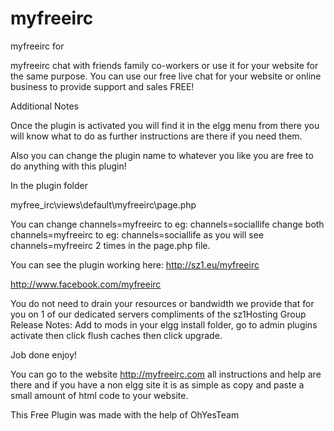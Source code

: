 myfreeirc
=========

myfreeirc for 


myfreeirc chat with friends family co-workers or use it for your website for the same purpose. You can use our free live chat for your website or online business to provide support and sales FREE!

Additional Notes

Once the plugin is activated you will find it in the elgg menu from there you will know what to do as further instructions are there if you need them.

Also you can change the plugin name to whatever you like you are free to do anything with this plugin!

In the plugin folder

myfree_irc\views\default\myfreeirc\page.php

You can change  channels=myfreeirc  to eg: channels=sociallife change both channels=myfreeirc to eg: channels=sociallife as you will see channels=myfreeirc 2 times in the page.php file.

 You can see the plugin working here: http://sz1.eu/myfreeirc 

http://www.facebook.com/myfreeirc 

You do not need to drain your resources or bandwidth we provide that for you on 1 of our dedicated servers compliments of the sz1Hosting Group
Release Notes:
Add to mods in your elgg install folder, go to admin plugins activate then click flush caches then click upgrade.

Job done enjoy!

You can go to the website http://myfreeirc.com all instructions and help are there and if you have a non elgg site it is as simple as copy and paste a small amount of html code to your website.

 

This Free Plugin was made with the help of OhYesTeam

 
